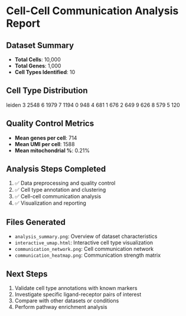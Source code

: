 
# Cell-Cell Communication Analysis Report

## Dataset Summary
- **Total Cells**: 10,000
- **Total Genes**: 1,000
- **Cell Types Identified**: 10

## Cell Type Distribution
leiden
3    2548
6    1979
7    1194
0     948
4     681
1     676
2     649
9     626
8     579
5     120

## Quality Control Metrics
- **Mean genes per cell**: 714
- **Mean UMI per cell**: 1588
- **Mean mitochondrial %**: 0.21%

## Analysis Steps Completed
1. ✅ Data preprocessing and quality control
2. ✅ Cell type annotation and clustering
3. ✅ Cell-cell communication analysis
4. ✅ Visualization and reporting

## Files Generated
- `analysis_summary.png`: Overview of dataset characteristics
- `interactive_umap.html`: Interactive cell type visualization
- `communication_network.png`: Cell communication network
- `communication_heatmap.png`: Communication strength matrix

## Next Steps
1. Validate cell type annotations with known markers
2. Investigate specific ligand-receptor pairs of interest
3. Compare with other datasets or conditions
4. Perform pathway enrichment analysis
